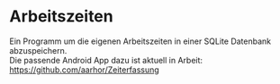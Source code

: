 # Arbeitszeiten

Ein Programm um die eigenen Arbeitszeiten in einer SQLite Datenbank abzuspeichern.<br>
Die passende Android App dazu ist aktuell in Arbeit: https://github.com/aarhor/Zeiterfassung
